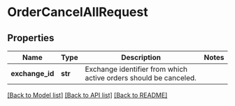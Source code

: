 # OrderCancelAllRequest

## Properties
Name | Type | Description | Notes
------------ | ------------- | ------------- | -------------
**exchange_id** | **str** | Exchange identifier from which active orders should be canceled. | 

[[Back to Model list]](../README.md#documentation-for-models) [[Back to API list]](../README.md#documentation-for-api-endpoints) [[Back to README]](../README.md)


